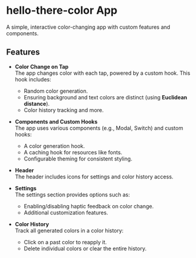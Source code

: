 # hello-there-color App

A simple, interactive color-changing app with custom features and components.

## Features

- **Color Change on Tap**  
  The app changes color with each tap, powered by a custom hook. This hook includes:
    - Random color generation.
    - Ensuring background and text colors are distinct (using **Euclidean distance**).
    - Color history tracking and more.

- **Components and Custom Hooks**  
  The app uses various components (e.g., Modal, Switch) and custom hooks:
    - A color generation hook.
    - A caching hook for resources like fonts.
    - Configurable theming for consistent styling.

- **Header**  
  The header includes icons for settings and color history access.

- **Settings**  
  The settings section provides options such as:
    - Enabling/disabling haptic feedback on color change.
    - Additional customization features.

- **Color History**  
  Track all generated colors in a color history:
    - Click on a past color to reapply it.
    - Delete individual colors or clear the entire history.
